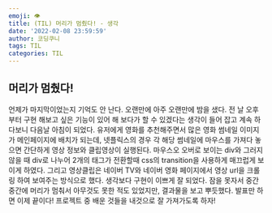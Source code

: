 ```yaml
---
emoji: 👁
title: (TIL) 머리가 멈췄다! - 생각
date: '2022-02-08 23:59:59'
author: 코딩쿠니
tags: TIL 
categories: TIL
---
```


## 머리가 멈췄다!
언제가 마지막이었는지 기억도 안 난다. 오랜만에 아주 오랜만에 밤을 샜다. 전 날 오후부터 구현 해보고 싶은 기능이 있어 해 보다가 할 수 있겠다는 생각이 들어 잡고 계속 하다보니 다음날 아침이 되었다. 유저에게 영화를 추천해주면서 많은 영화 썸네일 이미지가 메인페이지에 배치가 되는데, 넷플릭스의 경우 각 해당 썸네일에 마우스를 가져다 놓으면 간단하게 영상 정보와 클립영상이 실행된다. 마우스오 오버로 보이는 div와 그러지 않을 때 div로 나누어 2개의 태그가 전환할때 css의 transition을 사용하게 매끄럽게 보이게 하였다. 그리고 영상클립은 네이버 TV와 네이버 영화 페이지에서 영상 url을 크롤링 하여 보여주는 방식으로 했다. 생각보다 구현이 이쁘게 잘 되었다. 잠을 못자서 중간중간에 머리가 멈춰서 아무것도 못한 적도 있었지만, 결과물을 보고 뿌듯했다. 발표만 하면 이제 끝이다! 프로젝트 중 배운 것들을 내것으로 잘 가져가도록 하자!

```toc
```